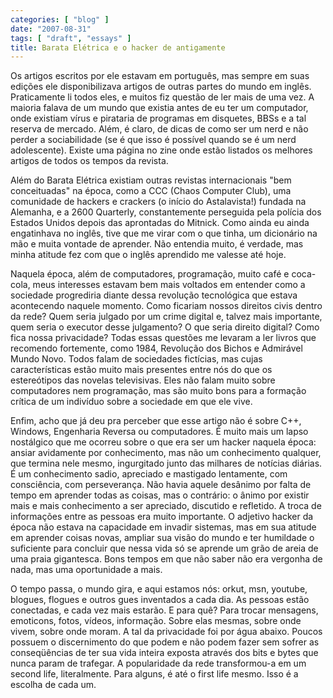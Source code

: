 ```yaml
---
categories: [ "blog" ]
date: "2007-08-31"
tags: [ "draft", "essays" ]
title: Barata Elétrica e o hacker de antigamente
---
```


Os artigos escritos por ele estavam em português, mas sempre em suas edições ele disponibilizava artigos de outras partes do mundo em inglês. Praticamente li todos eles, e muitos fiz questão de ler mais de uma vez. A maioria falava de um mundo que existia antes de eu ter um computador, onde existiam vírus e pirataria de programas em disquetes, BBSs e a tal reserva de mercado. Além, é claro, de dicas de como ser um nerd e não perder a sociabilidade (se é que isso é possível quando se é um nerd adolescente). Existe uma página no zine onde estão listados os melhores artigos de todos os tempos da revista.


Além do Barata Elétrica existiam outras revistas internacionais "bem conceituadas" na época, como a CCC (Chaos Computer Club), uma comunidade de hackers e crackers (o início do Astalavista!) fundada na Alemanha, e a 2600 Quarterly, constantemente perseguida pela polícia dos Estados Unidos depois das aprontadas do Mitnick. Como ainda eu ainda engatinhava no inglês, tive que me virar com o que tinha, um dicionário na mão e muita vontade de aprender. Não entendia muito, é verdade, mas minha atitude fez com que o inglês aprendido me valesse até hoje.

Naquela época, além de computadores, programação, muito café e coca-cola, meus interesses estavam bem mais voltados em entender como a sociedade progrediria diante dessa revolução tecnológica que estava acontecendo naquele momento. Como ficariam nossos direitos civis dentro da rede? Quem seria julgado por um crime digital e, talvez mais importante, quem seria o executor desse julgamento? O que seria direito digital? Como fica nossa privacidade? Todas essas questões me levaram a ler livros que recomendo fortemente, como 1984, Revolução dos Bichos e Admirável Mundo Novo. Todos falam de sociedades fictícias, mas cujas características estão muito mais presentes entre nós do que os estereótipos das novelas televisivas. Eles não falam muito sobre computadores nem programação, mas são muito bons para a formação crítica de um indivíduo sobre a sociedade em que ele vive.

Enfim, acho que já deu pra perceber que esse artigo não é sobre C++, Windows, Engenharia Reversa ou computadores. É muito mais um lapso nostálgico que me ocorreu sobre o que era ser um hacker naquela época: ansiar avidamente por conhecimento, mas não um conhecimento qualquer, que termina nele mesmo, ingurgitado junto das milhares de notícias diárias. É um conhecimento sadio, apreciado e mastigado lentamente, com consciência, com perseverança. Não havia aquele desânimo por falta de tempo em aprender todas as coisas, mas o contrário: o ânimo por existir mais e mais conhecimento a ser apreciado, discutido e refletido. A troca de informações entre as pessoas era muito importante. O adjetivo hacker da época não estava na capacidade em invadir sistemas, mas em sua atitude em aprender coisas novas, ampliar sua visão do mundo e ter humildade o suficiente para concluir que nessa vida só se aprende um grão de areia de uma praia gigantesca. Bons tempos em que não saber não era vergonha de nada, mas uma oportunidade a mais.


O tempo passa, o mundo gira, e aqui estamos nós: orkut, msn, youtube, blogues, flogues e outros gues inventados a cada dia. As pessoas estão conectadas, e cada vez mais estarão. E para quê? Para trocar mensagens, emoticons, fotos, vídeos, informação. Sobre elas mesmas, sobre onde vivem, sobre onde moram. A tal da privacidade foi por água abaixo. Poucos possuem o discernimento do que podem e não podem fazer sem sofrer as conseqüências de ter sua vida inteira exposta através dos bits e bytes que nunca param de trafegar. A popularidade da rede transformou-a em um second life, literalmente. Para alguns, é até o first life mesmo. Isso é a escolha de cada um.


